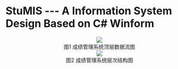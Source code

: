# StuMIS --- A Information System Design Based on C# Winform
<div align=center><img src="https://github.com/erichhhhho/StuMIS/blob/master/image.png"/></div>
<div align=center><center>图1 成绩管理系统顶层数据流图</center></div>

<div align=center><img src="https://github.com/erichhhhho/StuMIS/blob/master/2.png"/></div>
<div align=center><center>图2 成绩管理系统层次结构图</center></div>
